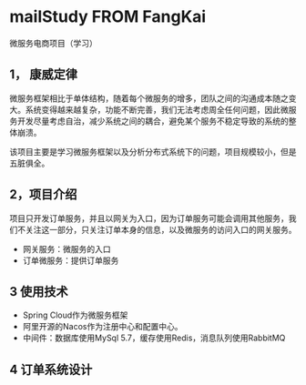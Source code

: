 # mailStudy FROM FangKai

微服务电商项目（学习）

## 1， 康威定律

微服务框架相比于单体结构，随着每个微服务的增多，团队之间的沟通成本随之变大。系统变得越来越复杂，功能不断完善，我们无法考虑周全任何问题，因此微服务开发尽量考虑自治，减少系统之间的耦合，避免某个服务不稳定导致的系统的整体崩溃。

该项目主要是学习微服务框架以及分析分布式系统下的问题，项目规模较小，但是五脏俱全。

## 2，项目介绍

项目只开发订单服务，并且以网关为入口，因为订单服务可能会调用其他服务，我们不关注这一部分，只关注订单本身的信息，以及微服务的访问入口的网关服务。

- 网关服务：微服务的入口
- 订单微服务：提供订单服务

## 3 使用技术

- Spring Cloud作为微服务框架
- 阿里开源的Nacos作为注册中心和配置中心。
- 中间件：数据库使用MySql 5.7，缓存使用Redis，消息队列使用RabbitMQ

## 4 订单系统设计
